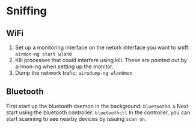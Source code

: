 # Sniffing

## WiFi

1. Set up a monitoring interface on the netork interface you want to sniff:
`airmon-ng start wlan0`
2. Kill processes that could interfere using kill. These are pointed out by airmon-ng when setting up the monitor.
3. Dump the network trafic: `airodump-ng wlan0mon`

## Bluetooth

First start up the bluetooth daemon in the background: `bluetoothd &`
Next start using the bluetooth controller: `bluetoothctl`
In the controller, you can start scanning to see nearby devices by issuing `scan on`.

